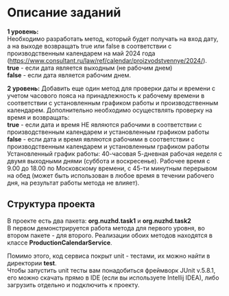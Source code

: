 # Описание заданий

**1 уровень:**  
Необходимо разработать метод, который будет получать на вход дату, а на выходе возвращать true или false в соответствии с производственным календарем на май 2024 года (https://www.consultant.ru/law/ref/calendar/proizvodstvennye/2024/).  
**true** - если дата является выходным (не рабочим днем)  
**false** - если дата является рабочим днем.  

**2 уровень:**
Добавить еще один метод для проверки даты и времени с учетом часового пояса на принадлежность к рабочему времени в соответствии с установленным графиком работы и производственным календарем. 
Дополнительно необходимо осуществлять проверку на время и возвращать:  
**true** - если дата и время НЕ являются рабочими в соответствии с производственным календарем и установленным графиком работы  
**false** - если дата и время являются рабочими в соответствии с производственным календарем и установленным графиком работы
Установленный график работы: 40-часовая 5-дневная рабочая неделя с двумя выходными днями (суббота и воскресенье). Рабочее время с 9.00 до 18.00 по Московскому времени, с 45-ти минутным перерывом на обед (может быть использован в любое время в течении рабочего дня, на результат работы метода не влияет).

## Структура проекта

В проекте есть два пакета: **org.nuzhd.task1** и **org.nuzhd.task2**  
В первом демонстрируется работа метода для первого уровня, во втором пакете - для второго.
Реализации обоих методов находятся в классе **ProductionCalendarService**.

Помимо этого, код сервиса покрыт unit - тестами, их можно найти в директории **test**.  
Чтобы запустить unit тесты вам понадобиться фреймворк JUnit v.5.8.1, его можно скачать прямо в IDE (если вы используете Intellij IDEA), либо загрузить отдельно и подключить к проекту.